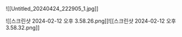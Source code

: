 
![[Untitled_20240424_222905_1.jpg]]


![[스크린샷 2024-02-12 오후 3.58.26.png]]![[스크린샷 2024-02-12 오후 3.58.32.png]]